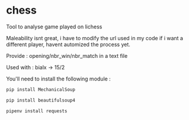 # chess

Tool to analyse game played on lichess

Maleability isnt great, i have to modify the url used in my code if i want a different player, havent automized the process yet.

Provide : opening/nbr_win/nbr_match in a text file

Used with : bialx -> 15/2


You'll need to install the following module :

```bash
pip install MechanicalSoup
```

```bash
pip install beautifulsoup4
```
```bash
pipenv install requests
```
